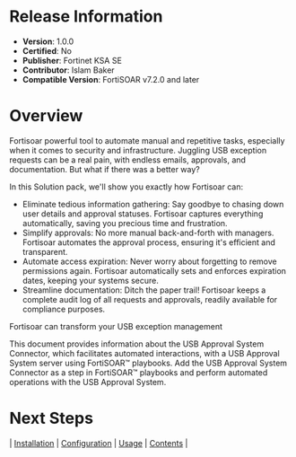 # Release Information

- **Version**:  1.0.0
- **Certified**: No
- **Publisher**: Fortinet KSA SE
- **Contributor**: Islam Baker
- **Compatible Version**: FortiSOAR v7.2.0 and later

# Overview
Fortisoar powerful tool to automate manual and repetitive tasks, especially when it comes to security and infrastructure. Juggling USB exception requests can be a real pain, with endless emails, approvals, and documentation. But what if there was a better way?

In this Solution pack, we'll show you exactly how Fortisoar can:

*	Eliminate tedious information gathering: Say goodbye to chasing down user details and approval statuses. Fortisoar captures everything automatically, saving you precious time and frustration.
*	Simplify approvals: No more manual back-and-forth with managers. Fortisoar automates the approval process, ensuring it's efficient and transparent.
*	Automate access expiration: Never worry about forgetting to remove permissions again. Fortisoar automatically sets and enforces expiration dates, keeping your systems secure.
*	Streamline documentation: Ditch the paper trail! Fortisoar keeps a complete audit log of all requests and approvals, readily available for compliance purposes.

Fortisoar can transform your USB exception management
<p>This document provides information about the USB Approval System Connector, which facilitates automated interactions, with a USB Approval System server using FortiSOAR&trade; playbooks. Add the USB Approval System Connector as a step in FortiSOAR&trade; playbooks and perform automated operations with the USB Approval System.</p>


# Next Steps

| [Installation](./docs/setup.md#installation) | [Configuration](./docs/setup.md#configuration) | [Usage](./docs/usage.md) | [Contents](./docs/contents.md) |
